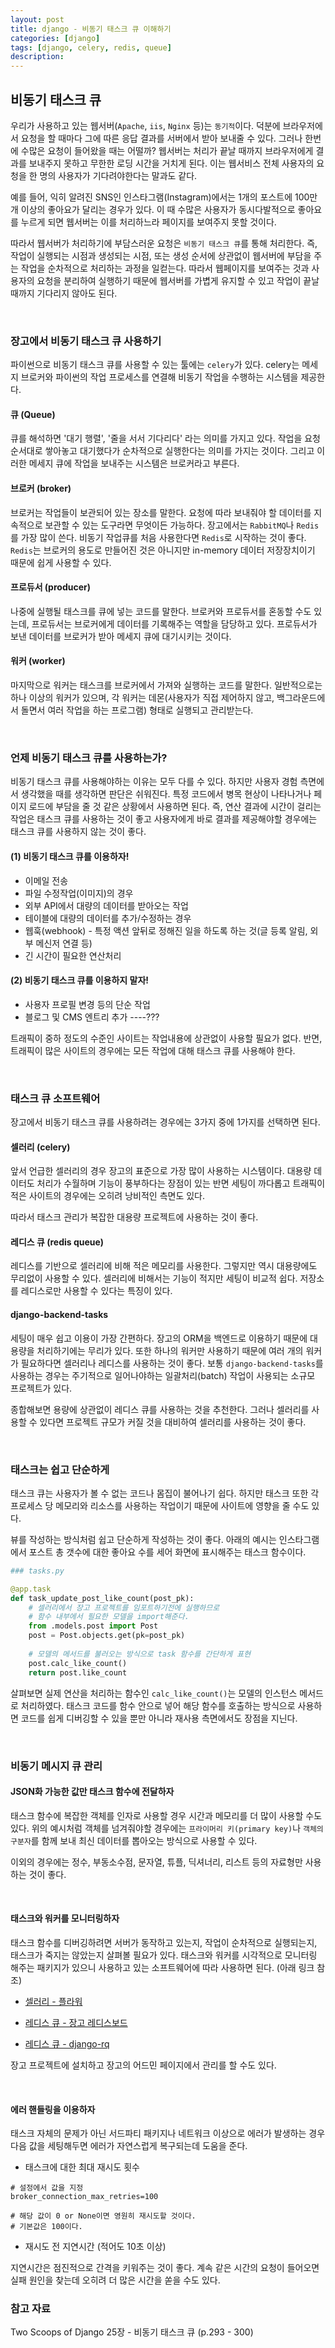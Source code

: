 ```yaml
---
layout: post
title: django - 비동기 태스크 큐 이해하기
categories: [django]
tags: [django, celery, redis, queue]
description: 
---
```


## 비동기 태스크 큐

우리가 사용하고 있는 웹서버(`Apache`, `iis`, `Nginx` 등)는 `동기적`이다. 덕분에 브라우저에서 요청을 할 때마다 그에 따른 응답 결과를 서버에서 받아 보내줄 수 있다. 그러나 한번에 수많은 요청이 들어왔을 때는 어떨까? 웹서버는 처리가 끝날 때까지 브라우저에게 결과를 보내주지 못하고 무한한 로딩 시간을 거치게 된다. 이는 웹서비스 전체 사용자의 요청을 한 명의 사용자가 기다려야한다는 말과도 같다. 

예를 들어, 익히 알려진 SNS인 인스타그램(Instagram)에서는 1개의 포스트에 100만 개 이상의 좋아요가 달리는 경우가 있다. 이 때 수많은 사용자가 동시다발적으로 좋아요를 누르게 되면 웹서버는 이를 처리하느라 페이지를 보여주지 못할 것이다.

따라서 웹서버가 처리하기에 부담스러운 요청은 `비동기 태스크 큐`를 통해 처리한다. 즉, 작업이 실행되는 시점과 생성되는 시점, 또는 생성 순서에 상관없이 웹서버에 부담을 주는 작업을 순차적으로 처리하는 과정을 일컫는다. 따라서 웹페이지를 보여주는 것과 사용자의 요청을 분리하여 실행하기 때문에 웹서버를 가볍게 유지할 수 있고 작업이 끝날 때까지 기다리지 않아도 된다.

<br>

### 장고에서 비동기 태스크 큐 사용하기

파이썬으로 비동기 태스크 큐를 사용할 수 있는 툴에는 `celery`가 있다. celery는 메세지 브로커와 파이썬의 작업 프로세스를 연결해 비동기 작업을 수행하는 시스템을 제공한다.  

#### 큐 (Queue)

큐를 해석하면 '대기 행렬', '줄을 서서 기다리다' 라는 의미를 가지고 있다. 작업을 요청 순서대로 쌓아놓고 대기했다가 순차적으로 실행한다는 의미를 가지는 것이다. 그리고 이러한 메세지 큐에 작업을 보내주는 시스템은 브로커라고 부른다. 

#### 브로커 (broker)

브로커는 작업들이 보관되어 있는 장소를 말한다. 요청에 따라 보내줘야 할 데이터를 지속적으로 보관할 수 있는 도구라면 무엇이든 가능하다. 장고에서는 `RabbitMQ`나 `Redis`를 가장 많이 쓴다. 비동기 작업큐를 처음 사용한다면 `Redis`로 시작하는 것이 좋다. `Redis`는 브로커의 용도로 만들어진 것은 아니지만 in-memory 데이터 저장장치이기 때문에 쉽게 사용할 수 있다.

#### 프로듀서 (producer)

나중에 실행될 태스크를 큐에 넣는 코드를 말한다. 브로커와 프로듀서를 혼동할 수도 있는데, 프로듀서는 브로커에게 데이터를 기록해주는 역할을 담당하고 있다. 프로듀서가 보낸 데이터를 브로커가 받아 메세지 큐에 대기시키는 것이다. 

#### 워커 (worker)

마지막으로 워커는 태스크를 브로커에서 가져와 실행하는 코드를 말한다. 일반적으로는 하나 이상의 워커가 있으며, 각 워커는 데몬(사용자가 직접 제어하지 않고, 백그라운드에서 돌면서 여러 작업을 하는 프로그램) 형태로 실행되고 관리받는다. 


<br>

### 언제 비동기 태스크 큐를 사용하는가?

비동기 태스크 큐를 사용해야하는 이유는 모두 다를 수 있다. 하지만 사용자 경험 측면에서 생각했을 때를 생각하면 판단은 쉬워진다. 특정 코드에서 병목 현상이 나타나거나 페이지 로드에 부담을 줄 것 같은 상황에서 사용하면 된다. 즉, 연산 결과에 시간이 걸리는 작업은 태스크 큐를 사용하는 것이 좋고 사용자에게 바로 결과를 제공해야할 경우에는 태스크 큐를 사용하지 않는 것이 좋다.

#### (1) 비동기 태스크 큐를 이용하자!

- 이메일 전송
- 파일 수정작업(이미지)의 경우
- 외부 API에서 대량의 데이터를 받아오는 작업
- 테이블에 대량의 데이터를 추가/수정하는 경우
- 웹훅(webhook) - 특정 액션 앞뒤로 정해진 일을 하도록 하는 것(글 등록 알림, 외부 메신저 연결 등)
- 긴 시간이 필요한 연산처리

#### (2) 비동기 태스크 큐를 이용하지 말자!

- 사용자 프로필 변경 등의 단순 작업
- 블로그 및 CMS 엔트리 추가 ----???


트래픽이 중하 정도의 수준인 사이트는 작업내용에 상관없이 사용할 필요가 없다. 반면, 트래픽이 많은 사이트의 경우에는 모든 작업에 대해 태스크 큐를 사용해야 한다. 

<br>

### 태스크 큐 소프트웨어 

장고에서 비동기 태스크 큐를 사용하려는 경우에는 3가지 중에 1가지를 선택하면 된다. 

#### 셀러리 (celery) 

앞서 언급한 셀러리의 경우 장고의 표준으로 가장 많이 사용하는 시스템이다. 대용량 데이터도 처리가 수월하며 기능이 풍부하다는 장점이 있는 반면 세팅이 까다롭고 트래픽이 적은 사이트의 경우에는 오히려 낭비적인 측면도 있다.

따라서 태스크 관리가 복잡한 대용량 프로젝트에 사용하는 것이 좋다.

#### 레디스 큐 (redis queue)

레디스를 기반으로 셀러리에 비해 적은 메모리를 사용한다. 그렇지만 역시 대용량에도 무리없이 사용할 수 있다. 셀러리에 비해서는 기능이 적지만 세팅이 비교적 쉽다. 저장소를 레디스로만 사용할 수 있다는 특징이 있다.

#### django-backend-tasks

세팅이 매우 쉽고 이용이 가장 간편하다. 장고의 ORM을 백엔드로 이용하기 때문에 대용량을 처리하기에는 무리가 있다. 또한 하나의 워커만 사용하기 때문에 여러 개의 워커가 필요하다면 셀러리나 레디스를 사용하는 것이 좋다. 보통 `django-backend-tasks`를 사용하는 경우는 주기적으로 일어나야하는 일괄처리(batch) 작업이 사용되는 소규모 프로젝트가 있다.


종합해보면 용량에 상관없이 레디스 큐를 사용하는 것을 추천한다. 그러나 셀러리를 사용할 수 있다면 프로젝트 규모가 커질 것을 대비하여 셀러리를 사용하는 것이 좋다. 

<br>

### 태스크는 쉽고 단순하게

태스크 큐는 사용자가 볼 수 없는 코드나 몸집이 불어나기 쉽다. 하지만 태스크 또한 각 프로세스 당 메모리와 리소스를 사용하는 작업이기 때문에 사이트에 영향을 줄 수도 있다. 

뷰를 작성하는 방식처럼 쉽고 단순하게 작성하는 것이 좋다. 아래의 예시는 인스타그램에서 포스트 총 갯수에 대한 좋아요 수를 세어 화면에 표시해주는 태스크 함수이다. 

```python
### tasks.py

@app.task
def task_update_post_like_count(post_pk):
    # 셀러리에서 장고 프로젝트를 임포트하기전에 실행하므로
    # 함수 내부에서 필요한 모델을 import해준다.
    from .models.post import Post
    post = Post.objects.get(pk=post_pk)
    
    # 모델의 메서드를 불러오는 방식으로 task 함수를 간단하게 표현
    post.calc_like_count()
    return post.like_count
```

살펴보면 실제 연산을 처리하는 함수인 `calc_like_count()`는 모델의 인스턴스 메서드로 처리하였다. 태스크 코드를 함수 안으로 넣어 해당 함수를 호출하는 방식으로 사용하면 코드를 쉽게 디버깅할 수 있을 뿐만 아니라 재사용 측면에서도 장점을 지닌다.

<br>

### 비동기 메시지 큐 관리

#### JSON화 가능한 값만 태스크 함수에 전달하자

태스크 함수에 복잡한 객체를 인자로 사용할 경우 시간과 메모리를 더 많이 사용할 수도 있다. 위의 예시처럼 객체를 넘겨줘야할 경우에는 `프라이머리 키(primary key)`나 `객체의 구분자`를 함께 보내 최신 데이터를 뽑아오는 방식으로 사용할 수 있다. 

이외의 경우에는 정수, 부동소수점, 문자열, 튜플, 딕셔너리, 리스트 등의 자료형만 사용하는 것이 좋다.

<br>

#### 태스크와 워커를 모니터링하자

태스크 함수를 디버깅하려면 서버가 동작하고 있는지, 작업이 순차적으로 실행되는지, 태스크가 죽지는 않았는지 살펴볼 필요가 있다. 태스크와 워커를 시각적으로 모니터링 해주는 패키지가 있으니 사용하고 있는 소프트웨어에 따라 사용하면 된다. (아래 링크 참조)

- [셀러리 - 플라워](https://pypi.python.org/pypi/flower)

- [레디스 큐 - 장고 레디스보드](https://pypi.python.org/pypi/django-redisboard)

- [레디스 큐 - django-rq](https://pypi.python.org/pypi/django-rq)

장고 프로젝트에 설치하고 장고의 어드민 페이지에서 관리를 할 수도 있다.  

<br>

#### 에러 핸들링을 이용하자

태스크 자체의 문제가 아닌 서드파티 패키지나 네트워크 이상으로 에러가 발생하는 경우 다음 값을 세팅해두면 에러가 자연스럽게 복구되는데 도움을 준다.

- 태스크에 대한 최대 재시도 횟수

```
# 설정에서 값을 지정
broker_connection_max_retries=100

# 해당 값이 0 or None이면 영원히 재시도할 것이다.
# 기본값은 100이다.
```

- 재시도 전 지연시간 (적어도 10초 이상)

지연시간은 점진적으로 간격을 키워주는 것이 좋다. 계속 같은 시간의 요청이 들어오면 실패 원인을 찾는데 오히려 더 많은 시간을 쏟을 수도 있다.


### 참고 자료

Two Scoops of Django 25장 - 비동기 태스크 큐 (p.293 - 300)
